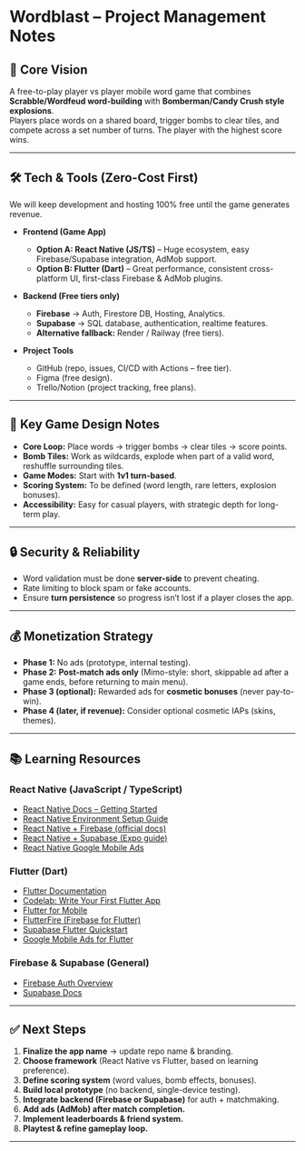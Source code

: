 # Wordblast – Project Management Notes

## 🎯 Core Vision
A free-to-play player vs player mobile word game that combines **Scrabble/Wordfeud word-building** with **Bomberman/Candy Crush style explosions**.  
Players place words on a shared board, trigger bombs to clear tiles, and compete across a set number of turns. The player with the highest score wins.

---

## 🛠️ Tech & Tools (Zero-Cost First)
We will keep development and hosting 100% free until the game generates revenue.

- **Frontend (Game App)**  
  - **Option A: React Native (JS/TS)** – Huge ecosystem, easy Firebase/Supabase integration, AdMob support.  
  - **Option B: Flutter (Dart)** – Great performance, consistent cross-platform UI, first-class Firebase & AdMob plugins.  

- **Backend (Free tiers only)**  
  - **Firebase** → Auth, Firestore DB, Hosting, Analytics.  
  - **Supabase** → SQL database, authentication, realtime features.  
  - **Alternative fallback:** Render / Railway (free tiers).  

- **Project Tools**  
  - GitHub (repo, issues, CI/CD with Actions – free tier).  
  - Figma (free design).  
  - Trello/Notion (project tracking, free plans).  

---

## 📐 Key Game Design Notes
- **Core Loop:** Place words → trigger bombs → clear tiles → score points.  
- **Bomb Tiles:** Work as wildcards, explode when part of a valid word, reshuffle surrounding tiles.  
- **Game Modes:** Start with **1v1 turn-based**.  
- **Scoring System:** To be defined (word length, rare letters, explosion bonuses).  
- **Accessibility:** Easy for casual players, with strategic depth for long-term play.  

---

## 🔒 Security & Reliability
- Word validation must be done **server-side** to prevent cheating.  
- Rate limiting to block spam or fake accounts.  
- Ensure **turn persistence** so progress isn’t lost if a player closes the app.  

---

## 💰 Monetization Strategy
- **Phase 1:** No ads (prototype, internal testing).  
- **Phase 2:** **Post-match ads only** (Mimo-style: short, skippable ad after a game ends, before returning to main menu).  
- **Phase 3 (optional):** Rewarded ads for **cosmetic bonuses** (never pay-to-win).  
- **Phase 4 (later, if revenue):** Consider optional cosmetic IAPs (skins, themes).  

---

## 📚 Learning Resources

### React Native (JavaScript / TypeScript)
- [React Native Docs – Getting Started](https://reactnative.dev/docs/getting-started)  
- [React Native Environment Setup Guide](https://reactnative.dev/docs/environment-setup)  
- [React Native + Firebase (official docs)](https://firebase.google.com/docs/react-native/setup)  
- [React Native + Supabase (Expo guide)](https://supabase.com/docs/guides/getting-started/tutorials/with-expo-react-native)  
- [React Native Google Mobile Ads](https://rntester.app/examples/AdMob)  

### Flutter (Dart)
- [Flutter Documentation](https://docs.flutter.dev/)  
- [Codelab: Write Your First Flutter App](https://docs.flutter.dev/get-started/codelab)  
- [Flutter for Mobile](https://docs.flutter.dev/get-started/flutter-for/mobile)  
- [FlutterFire (Firebase for Flutter)](https://firebase.google.com/docs/flutter/setup)  
- [Supabase Flutter Quickstart](https://supabase.com/docs/guides/getting-started/tutorials/with-flutter)  
- [Google Mobile Ads for Flutter](https://developers.google.com/admob/flutter/quick-start)  

### Firebase & Supabase (General)
- [Firebase Auth Overview](https://firebase.google.com/docs/auth)  
- [Supabase Docs](https://supabase.com/docs)  

---

## ✅ Next Steps
1. **Finalize the app name** → update repo name & branding.  
2. **Choose framework** (React Native vs Flutter, based on learning preference).  
3. **Define scoring system** (word values, bomb effects, bonuses).  
4. **Build local prototype** (no backend, single-device testing).  
5. **Integrate backend (Firebase or Supabase)** for auth + matchmaking.  
6. **Add ads (AdMob) after match completion.**  
7. **Implement leaderboards & friend system.**  
8. **Playtest & refine gameplay loop.**  

---
